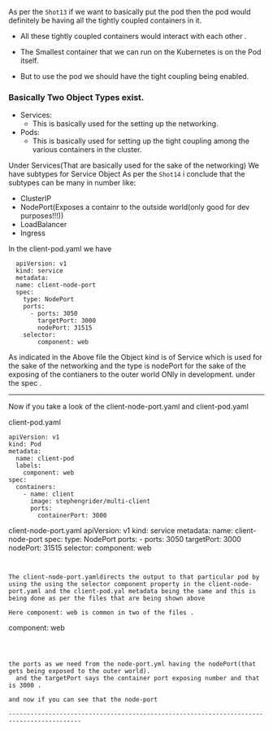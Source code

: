 As per the `Shot13` if we want to basically put the pod then the pod would definitely be having all the tightly coupled containers in it.

* All these tightly coupled containers would interact with each other .
 
* The Smallest container that we can run on the Kubernetes is on the Pod itself.

* But to use the pod we should have the tight coupling being enabled. 


### Basically Two Object Types exist.
* Services: 
  - This is basically used for the setting up the networking.
* Pods:
  - This is basically used for setting up the tight coupling among the various containers in the cluster.

Under Services(That are basically used for the sake of the networking)
  We have subtypes for Service Object As per the `Shot14` i conclude that the subtypes can be many in number like:
  - ClusterIP
  - NodePort(Exposes a containr to the outside world(only good for dev purposes!!!))
  - LoadBalancer
  - Ingress

In the client-pod.yaml we have
```
  apiVersion: v1
  kind: service
  metadata:
  name: client-node-port
  spec:
    type: NodePort
    ports:
      - ports: 3050
        targetPort: 3000
        nodePort: 31515
    selector:
        component: web
```
As indicated in the Above file the Object kind is of Service which is used for the sake of the networking and the type is nodePort for the sake of the exposing of the contianers to the outer world ONly in development. under the spec .

------------------------------------------------------------------------------------------

Now if you take a look of the client-node-port.yaml and client-pod.yaml 

client-pod.yaml
```
apiVersion: v1
kind: Pod
metadata:
  name: client-pod
  labels:
    component: web
spec:
  containers: 
    - name: client
      image: stephengrider/multi-client
      ports:
        containerPort: 3000
```

client-node-port.yaml
apiVersion: v1
kind: service
metadata:
  name: client-node-port
spec:
  type: NodePort
  ports:
    - ports: 3050
      targetPort: 3000
      nodePort: 31515
  selector:
    component: web
```


The client-node-port.yamldirects the output to that particular pod by using the using the selector component property in the client-node-port.yaml and the client-pod.yal metadata being the same and this is being done as per the files that are being shown above

Here component: web is common in two of the files .

```
 component: web
```



the ports as we need from the node-port.yml having the nodePort(that gets being exposed to the outer world). 
  and the targetPort says the container port exposing number and that is 3000 .

and now if you can see that the node-port 

------------------------------------------------------------------------------------------


